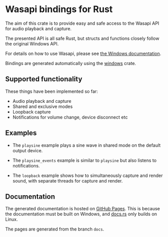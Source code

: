 # Wasapi bindings for Rust

The aim of this crate is to provide easy and safe access to the Wasapi API for audio playback and capture. 

The presented API is all safe Rust, but structs and functions closely follow the original Windows API. 

For details on how to use Wasapi, please see [the Windows documentation](https://docs.microsoft.com/en-us/windows/win32/coreaudio/core-audio-interfaces).

Bindings are generated automatically using the [windows](https://crates.io/crates/windows) crate.

## Supported functionality

These things have been implemented so far:

- Audio playback and capture
- Shared and exclusive modes
- Loopback capture
- Notifications for volume change, device disconnect etc

## Examples

- The `playsine` example plays a sine wave in shared mode on the default output device.

- The `playsine_events` example is similar to `playsine` but also listens to notifications.

- The `loopback` example shows how to simultaneously capture and render sound, with separate threads for capture and render.

## Documentation
The generated documentation is hosted on [GitHub Pages](https://henquist.github.io/wasapi-rs/). This is because the documentation must be built on Windows, and [docs.rs](https://docs.rs/crate/wasapi) only builds on Linux.

The pages are generated from the branch `docs`.

